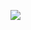 ![](https://github.com/Sombra21not/Sombra21not/assets/141748264/dc80a079-b812-44f9-bce8-0468b04f9825)
